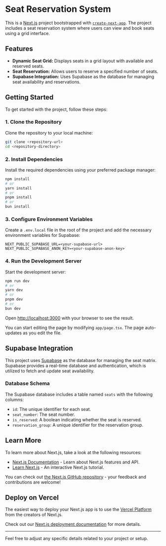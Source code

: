 # Seat Reservation System

This is a [Next.js](https://nextjs.org) project bootstrapped with [`create-next-app`](https://nextjs.org/docs/app/api-reference/cli/create-next-app). The project includes a seat reservation system where users can view and book seats using a grid interface.

## Features

- **Dynamic Seat Grid:** Displays seats in a grid layout with available and reserved seats.
- **Seat Reservation:** Allows users to reserve a specified number of seats.
- **Supabase Integration:** Uses Supabase as the database for managing seat availability and reservations.

## Getting Started

To get started with the project, follow these steps:

### 1. Clone the Repository

Clone the repository to your local machine:

```bash
git clone <repository-url>
cd <repository-directory>
```

### 2. Install Dependencies

Install the required dependencies using your preferred package manager:

```bash
npm install
# or
yarn install
# or
pnpm install
# or
bun install
```

### 3. Configure Environment Variables

Create a `.env.local` file in the root of the project and add the necessary environment variables for Supabase:

```env
NEXT_PUBLIC_SUPABASE_URL=<your-supabase-url>
NEXT_PUBLIC_SUPABASE_ANON_KEY=<your-supabase-anon-key>
```

### 4. Run the Development Server

Start the development server:

```bash
npm run dev
# or
yarn dev
# or
pnpm dev
# or
bun dev
```

Open [http://localhost:3000](http://localhost:3000) with your browser to see the result.

You can start editing the page by modifying `app/page.tsx`. The page auto-updates as you edit the file.

## Supabase Integration

This project uses [Supabase](https://supabase.io) as the database for managing the seat matrix. Supabase provides a real-time database and authentication, which is utilized to fetch and update seat availability.

### Database Schema

The Supabase database includes a table named `seats` with the following columns:

- `id`: The unique identifier for each seat.
- `seat_number`: The seat number.
- `is_reserved`: A boolean indicating whether the seat is reserved.
- `reservation_group`: A unique identifier for the reservation group.

## Learn More

To learn more about Next.js, take a look at the following resources:

- [Next.js Documentation](https://nextjs.org/docs) - Learn about Next.js features and API.
- [Learn Next.js](https://nextjs.org/learn) - An interactive Next.js tutorial.

You can check out [the Next.js GitHub repository](https://github.com/vercel/next.js) - your feedback and contributions are welcome!

## Deploy on Vercel

The easiest way to deploy your Next.js app is to use the [Vercel Platform](https://vercel.com/new?utm_medium=default-template&filter=next.js&utm_source=create-next-app&utm_campaign=create-next-app-readme) from the creators of Next.js.

Check out our [Next.js deployment documentation](https://nextjs.org/docs/app/building-your-application/deploying) for more details.

---

Feel free to adjust any specific details related to your project or setup.
